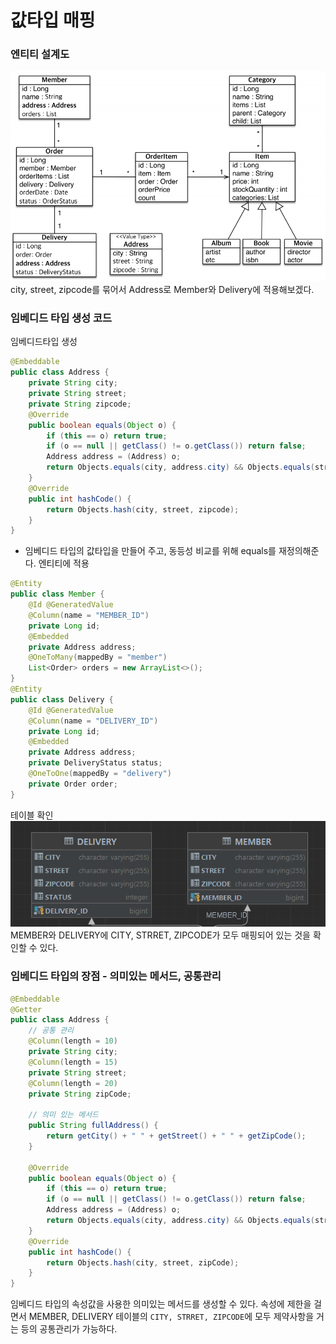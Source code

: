 # 값타입 매핑
### 엔티티 설계도
![image-20231019023606157](img/image-20231019023606157.png)
city, street, zipcode를 묶어서 Address로 Member와 Delivery에 적용해보겠다.
### 임베디드 타입 생성 코드
임베디드타입 생성
```java
@Embeddable
public class Address {
    private String city;
    private String street;
    private String zipcode;
    @Override
    public boolean equals(Object o) {
        if (this == o) return true;
        if (o == null || getClass() != o.getClass()) return false;
        Address address = (Address) o;
        return Objects.equals(city, address.city) && Objects.equals(street, address.street) && Objects.equals(zipcode, address.zipcode);
    }
    @Override
    public int hashCode() {
        return Objects.hash(city, street, zipcode);
    }
}
```
- 임베디드 타입의 값타입을 만들어 주고, 동등성 비교를 위해 equals를 재정의해준다.
엔티티에 적용
```java
@Entity
public class Member {
    @Id @GeneratedValue
    @Column(name = "MEMBER_ID")
    private Long id;
    @Embedded
    private Address address;
    @OneToMany(mappedBy = "member")
    List<Order> orders = new ArrayList<>();
}
@Entity
public class Delivery {
    @Id @GeneratedValue
    @Column(name = "DELIVERY_ID")
    private Long id;
    @Embedded
    private Address address;
    private DeliveryStatus status;
    @OneToOne(mappedBy = "delivery")
    private Order order;
}
```
테이블 확인
![image-20231019024816297](img/image-20231019024816297.png)
MEMBER와 DELIVERY에 CITY, STRRET, ZIPCODE가 모두 매핑되어 있는 것을 확인할 수 있다.
### 임베디드 타입의 장점 - 의미있는 메서드, 공통관리
```java
@Embeddable
@Getter
public class Address {
    // 공통 관리
    @Column(length = 10)
    private String city;
    @Column(length = 15)
    private String street;
    @Column(length = 20)
    private String zipCode;
	
    // 의미 있는 메서드
    public String fullAddress() {
        return getCity() + " " + getStreet() + " " + getZipCode();
    }
    
    @Override
    public boolean equals(Object o) {
        if (this == o) return true;
        if (o == null || getClass() != o.getClass()) return false;
        Address address = (Address) o;
        return Objects.equals(city, address.city) && Objects.equals(street, address.street) && Objects.equals(zipCode, address.zipCode);
    }
    @Override
    public int hashCode() {
        return Objects.hash(city, street, zipCode);
    }
}
```
임베디드 타입의 속성값을 사용한 의미있는 메서드를 생성할 수 있다.
속성에 제한을 걸면서 MEMBER, DELIVERY 테이블의 `CITY, STRRET, ZIPCODE`에 모두 제약사항을 거는 등의 공통관리가 가능하다.